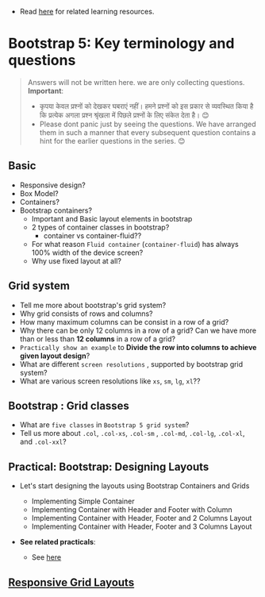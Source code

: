- Read [here](./README.md) for related learning resources.

# Bootstrap 5: Key terminology and questions

> Answers will not be written here. we are only collecting questions.
> **Important**:  
>    - कृपया केवल प्रश्नों को देखकर घबराएं नहीं। हमने प्रश्नों को इस प्रकार से व्यवस्थित किया है कि प्रत्येक अगला प्रश्न श्रृंखला में पिछले प्रश्नों के लिए संकेत देता है। 😊
>   - Please dont panic just by seeing the questions. We have arranged them in such a manner that every subsequent question contains a hint for the earlier questions in the series. 😊

## Basic
- Responsive design?
- Box Model?
- Containers?
- Bootstrap containers?
    - Important and Basic layout elements in bootstrap
    - 2 types of container classes in bootstrap?
        - container vs container-fluid??
    - For what reason `Fluid container` (`container-fluid`) has always 100% width of the device screen?
    - Why use fixed layout at all?

## Grid system
- Tell me more about bootstrap's grid system?
- Why grid consists of rows and columns?
- How many maximum columns can be consist in a row of a grid?
- Why there can be only 12 columns in a row of a grid? Can we have more than or less than **12 columns** in a row of a grid?
- `Practically show an example` to **Divide the row into columns to achieve given layout design**?
- What are different `screen resolutions` , supported by bootstrap grid system?
- What are various screen resolutions like `xs`, `sm`, `lg`, `xl`??


## Bootstrap : Grid classes
- What are `five classes` in `Bootstrap 5 grid system`?
- Tell us more about `.col`, `.col-xs`, `.col-sm` , `.col-md`, `.col-lg`, `.col-xl`, and `.col-xxl`?


## Practical: Bootstrap: Designing Layouts
- Let's start designing the layouts using Bootstrap Containers and Grids
  - Implementing Simple Container
  - Implementing Container with Header and Footer with Column
  - Implementing Container with Header, Footer and 2 Columns Layout
  - Implementing Container with Header, Footer and 3 Columns Layout

- **See related practicals**:
  - See [here](./Bootstrap-5-Tutorial-For-Beginners/lesson-0001-layout-design/001-starter-template.html)


## [Responsive Grid Layouts](https://www.youtube.com/watch?v=hWcFqtQI3qE&list=PLp50dWW_m40WzAh2wY0a9iFYb0QlPzoxx&index=5)
